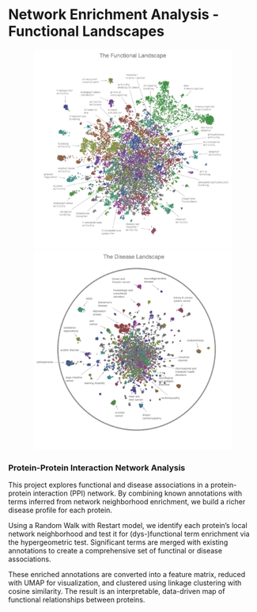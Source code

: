 # Network Enrichment Analysis - Functional Landscapes


<p align="center">
  <img src="functional_map.png" alt="" width="400">
  <img src="disease_map.png" alt="" width="400">
</p>

### Protein-Protein Interaction Network Analysis

This project explores functional and disease associations in a protein-protein interaction (PPI) network.
By combining known annotations with terms inferred from network neighborhood enrichment, we build a richer disease profile for each protein.

Using a Random Walk with Restart model, we identify each protein’s local network neighborhood and test it for (dys-)functional term enrichment via the hypergeometric test. Significant terms are merged with existing annotations to create a comprehensive set of functinal or disease associations.

These enriched annotations are converted into a feature matrix, reduced with UMAP for visualization, and clustered using linkage clustering with cosine similarity. The result is an interpretable, data-driven map of functional relationships between proteins.